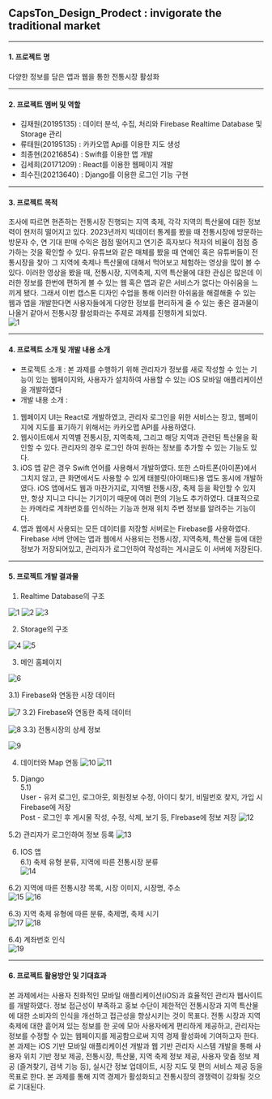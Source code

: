 ## CapsTon_Design_Prodect : invigorate the traditional market

---
#### 1. 프로젝트 명
다양한 정보를 담은 앱과 웹을 통한 전통시장 활성화

---
#### 2. 프로젝트 멤버 및 역할
* 김재원(20195135) : 데이터 분석, 수집, 처리와 Firebase Realtime Database 및 Storage 관리
* 류태원(20195135) : 카카오맵 Api를 이용한 지도 생성
* 최종현(20216854) : Swift를 이용한 앱 개발
* 김세희(20171209) : React를 이용한 웹페이지 개발
* 최수진(20213640) : Django를 이용한 로그인 기능 구현

---
#### 3. 프로젝트 목적
조사에 따르면 현존하는 전통시장 진행되는 지역 축제, 각각 지역의 특산물에 대한 정보력이 현저히 떨어지고 있다. 2023년까지 빅데이터 통계를 봤을 때 전통시장에 방문하는 방문자 수, 연 기대 판매 수익은 점점 떨어지고 연기준 흑자보다 적자의 비율이 점점 증가하는 것을 확인할 수 있다. 유튜브와 같은 매체를 봤을 때 연예인 혹은 유튜버들이 전통시장을 찾아 그 지역에 축제나 특산물에 대해서 먹어보고 체험하는 영상을 많이 볼 수 있다. 이러한 영상을 봤을 때, 전통시장, 지역축제, 지역 특산물에 대한 관심은 많은데 이러한 정보를 한번에 편하게 볼 수 있는 웹 혹은 앱과 같은 서비스가 없다는 아쉬움을 느끼게 됐다. 그래서 이번 캡스톤 디자인 수업을 통해 이러한 아쉬움을 해결해줄 수 있는 웹과 앱을 개발한다면 사용자들에게 다양한 정보를 편리하게 줄 수 있는 좋은 결과물이 나올거 같아서 전통시장 활성화라는 주제로 과제를 진행하게 되었다. \
![1](https://github.com/kimjaewon0418/CapsTon_Design/assets/71175335/2f50e2e4-30e1-49d4-a4c4-fc32325eaa39)

---
#### 4. 프로젝트 소개 및 개발 내용 소개
* 프로젝트 소개 : 본 과제를 수행하기 위해 관리자가 정보를 새로 작성할 수 있는 기능이 있는 웹페이지와, 사용자가 설치하여 사용할 수 있는 iOS 모바일 애플리케이션을 개발하였다
* 개발 내용 소개 : 
1) 웹페이지 UI는 React로 개발하였고, 관리자 로그인을 위한 서비스는 장고, 웹페이지에 지도를 표기하기 위해서는 카카오맵 API를 사용하였다. 
2) 웹사이트에서 지역별 전통시장, 지역축제, 그리고 해당 지역과 관련된 특산물을 확인할 수 있다. 관리자의 경우 로그인 하여 원하는 정보를 추가할 수 있는 기능도 있다.
3) iOS 앱 같은 경우 Swift 언어를 사용해서 개발하였다. 또한 스마트폰(아이폰)에서 그치지 않고, 큰 화면에서도 사용할 수 있게 태블릿(아이패드)용 앱도 동시에 개발하였다. iOS 앱에서도 웹과 마찬가지로, 지역별 전통시장, 축제 등을 확인할 수 있지만, 항상 지니고 다니는 기기이기 때문에 여러 편의 기능도 추가하였다. 대표적으로는 카메라로 계좌번호를 인식하는 기능과 현재 위치 주변 정보를 알려주는 기능이다. 
4) 앱과 웹에서 사용되는 모든 데이터를 저장할 서버로는 Firebase를 사용하였다. Firebase 서버 안에는 앱과 웹에서 사용되는 전통시장, 지역축제, 특산물 등에 대한 정보가 저장되어있고, 관리자가 로그인하여 작성하는 게시글도 이 서버에 저장된다.

---
#### 5. 프로젝트 개발 결과물 
1) Realtime Database의 구조

![1](https://github.com/kimjaewon0418/CapsTon_Design/assets/71175335/a72ace5b-6924-492b-977f-6467217c3e3f)
![2](https://github.com/kimjaewon0418/CapsTon_Design/assets/71175335/35ce16dc-01af-45f3-ba8b-9a4ac77e63b2)
![3](https://github.com/kimjaewon0418/CapsTon_Design/assets/71175335/a8752bf9-69b3-43d6-a733-2aa05cf773f6)

2) Storage의 구조

![4](https://github.com/kimjaewon0418/CapsTon_Design/assets/71175335/c17d55dd-20aa-4d57-8129-ec65350dbbee)
![5](https://github.com/kimjaewon0418/CapsTon_Design/assets/71175335/88b7eb58-ce22-4426-94a6-7c64b3f548ad)

3) 메인 홈페이지

![6](https://github.com/kimjaewon0418/CapsTon_Design/assets/71175335/abdfcf31-b19f-448b-a345-80fcb6a7126b)

3.1) Firebase와 연동한 시장 데이터 

![7](https://github.com/kimjaewon0418/CapsTon_Design/assets/71175335/39f8cd18-d2ea-4141-b74b-12c292b10216)
3.2) Firebase와 연동한 축제 데이터 

![8](https://github.com/kimjaewon0418/CapsTon_Design/assets/71175335/2f06a3f0-f451-4561-8f3e-086d592a4ee7)
3.3) 전통시장의 상세 정보

![9](https://github.com/kimjaewon0418/CapsTon_Design/assets/71175335/2023b211-28a2-4201-aec4-980a9732cbfd)

4) 데이터와 Map 연동
![10](https://github.com/kimjaewon0418/CapsTon_Design/assets/71175335/f99426fa-c343-47ca-bd84-aebddd942c70)
![11](https://github.com/kimjaewon0418/CapsTon_Design/assets/71175335/be8ca78f-7416-40f4-b2c3-ee0ca5307d93)

5) Django \
5.1) \
User - 유저 로그인, 로그아웃, 회원정보 수정, 아이디 찾기, 비밀번호 찾지, 가입 시 Firebase에 저장 \
Post - 로그인 후 게시물 작성, 수정, 삭제, 보기 등, FIrebase에 정보 저장
![12](https://github.com/kimjaewon0418/CapsTon_Design/assets/71175335/9850d5a3-412f-4e3e-bf10-0d53ed4625e4)

5.2) 관리자가 로그인하여 정보 등록
![13](https://github.com/kimjaewon0418/CapsTon_Design/assets/71175335/803fcf86-343c-4320-a0ba-aafdd164340a)

6) IOS 앱 \
6.1) 축제 유형 분류, 지역에 따른 전통시장 분류 \
![14](https://github.com/kimjaewon0418/CapsTon_Design/assets/71175335/51e4dab9-dec1-48a7-85c7-e0c14006d2b3)


6.2) 지역에 따른 전통시장 목록, 시장 이미지, 시장명, 주소 \
![15](https://github.com/kimjaewon0418/CapsTon_Design/assets/71175335/8eaef2a8-f69f-4668-b39b-2893124c97af)
![16](https://github.com/kimjaewon0418/CapsTon_Design/assets/71175335/709e0507-5d91-43a0-a503-49c9e2c928f0)


6.3) 지역 축제 유형에 따른 분류, 축제명, 축제 시기 \
![17](https://github.com/kimjaewon0418/CapsTon_Design/assets/71175335/52a00970-e688-4482-ba04-efa9e1e9ee92)
![18](https://github.com/kimjaewon0418/CapsTon_Design/assets/71175335/5e20dee2-e979-4351-9b4b-443b0ac11ff9)


6.4) 계좌번호 인식 \
![19](https://github.com/kimjaewon0418/CapsTon_Design/assets/71175335/5c9d9515-ab22-4136-95aa-04e9a7f4c7bd)


---
#### 6. 프로젝트 활용방안 및 기대효과
본 과제에서는 사용자 친화적인 모바일 애플리케이션(iOS)과 효율적인 관리자 웹사이트를 개발하였다. 정보 접근성이 부족하고 홍보 수단이 제한적인 전통시장과 지역 특산물에 대한 소비자의 인식을 개선하고 접근성을 향상시키는 것이 목표다. 전통 시장과 지역 축제에 대한 흩어져 있는 정보를 한 곳에 모아 사용자에게 편리하게 제공하고, 관리자는 정보를 수정할 수 있는 웹페이지를 제공함으로써 지역 경제 활성화에 기여하고자 한다. 본 과제는 iOS 기반 모바일 애플리케이션 개발과 웹 기반 관리자 시스템 개발을 통해 사용자 위치 기반 정보 제공, 전통시장, 특산물, 지역 축제 정보 제공, 사용자 맞춤 정보 제공 (즐겨찾기, 검색 기능 등), 실시간 정보 업데이트, 시장 지도 및 편의 서비스 제공 등을 목표로 한다. 본 과제를 통해 지역 경제가 활성화되고 전통시장의 경쟁력이 강화될 것으로 기대된다.




